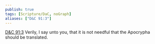 ```yaml
---
publish: true
tags: [Scripture/DaC, noGraph]
aliases: ["D&C 91:3"]
---
```

[D&C 91:3](https://churchofjesuschrist.org/study/scriptures/dc-testament/dc/91?lang=eng&id=p3#p3) Verily, I say unto you, that it is not needful that the Apocrypha should be translated.
